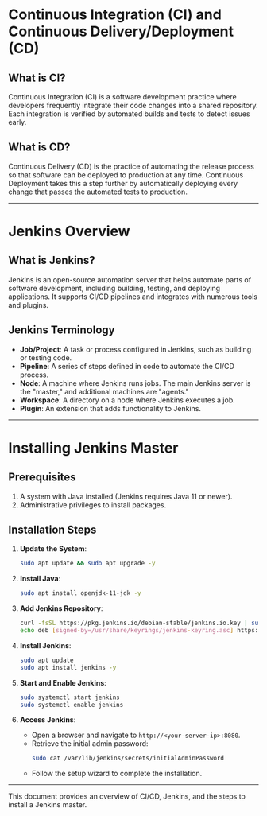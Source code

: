 # Continuous Integration (CI) and Continuous Delivery/Deployment (CD)

## What is CI?
Continuous Integration (CI) is a software development practice where developers frequently integrate their code changes into a shared repository. Each integration is verified by automated builds and tests to detect issues early.

## What is CD?
Continuous Delivery (CD) is the practice of automating the release process so that software can be deployed to production at any time. Continuous Deployment takes this a step further by automatically deploying every change that passes the automated tests to production.

---

# Jenkins Overview

## What is Jenkins?
Jenkins is an open-source automation server that helps automate parts of software development, including building, testing, and deploying applications. It supports CI/CD pipelines and integrates with numerous tools and plugins.

## Jenkins Terminology
- **Job/Project**: A task or process configured in Jenkins, such as building or testing code.
- **Pipeline**: A series of steps defined in code to automate the CI/CD process.
- **Node**: A machine where Jenkins runs jobs. The main Jenkins server is the "master," and additional machines are "agents."
- **Workspace**: A directory on a node where Jenkins executes a job.
- **Plugin**: An extension that adds functionality to Jenkins.

---

# Installing Jenkins Master

## Prerequisites
1. A system with Java installed (Jenkins requires Java 11 or newer).
2. Administrative privileges to install packages.

## Installation Steps
1. **Update the System**:
    ```bash
    sudo apt update && sudo apt upgrade -y
    ```

2. **Install Java**:
    ```bash
    sudo apt install openjdk-11-jdk -y
    ```

3. **Add Jenkins Repository**:
    ```bash
    curl -fsSL https://pkg.jenkins.io/debian-stable/jenkins.io.key | sudo tee /usr/share/keyrings/jenkins-keyring.asc > /dev/null
    echo deb [signed-by=/usr/share/keyrings/jenkins-keyring.asc] https://pkg.jenkins.io/debian-stable binary/ | sudo tee /etc/apt/sources.list.d/jenkins.list > /dev/null
    ```

4. **Install Jenkins**:
    ```bash
    sudo apt update
    sudo apt install jenkins -y
    ```

5. **Start and Enable Jenkins**:
    ```bash
    sudo systemctl start jenkins
    sudo systemctl enable jenkins
    ```

6. **Access Jenkins**:
    - Open a browser and navigate to `http://<your-server-ip>:8080`.
    - Retrieve the initial admin password:
      ```bash
      sudo cat /var/lib/jenkins/secrets/initialAdminPassword
      ```
    - Follow the setup wizard to complete the installation.

---

This document provides an overview of CI/CD, Jenkins, and the steps to install a Jenkins master.